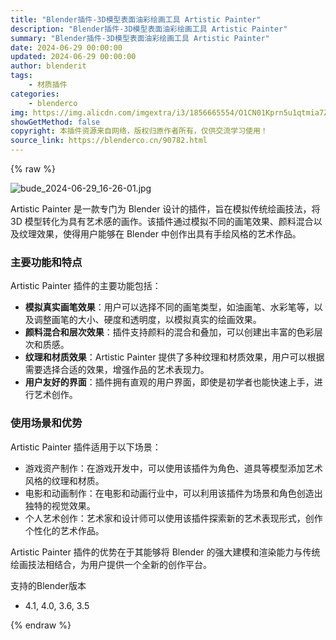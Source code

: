 ```yaml
---
title: "Blender插件-3D模型表面油彩绘画工具 Artistic Painter"
description: "Blender插件-3D模型表面油彩绘画工具 Artistic Painter"
summary: "Blender插件-3D模型表面油彩绘画工具 Artistic Painter"
date: 2024-06-29 00:00:00
updated: 2024-06-29 00:00:00
author: blenderit
tags: 
    - 材质插件
categories:
    - blenderco
img: https://img.alicdn.com/imgextra/i3/1856665554/O1CN01Kprn5u1qtmia7Z2CQ_!!1856665554.jpg
showGetMethod: false
copyright: 本插件资源来自网络，版权归原作者所有，仅供交流学习使用！
source_link: https://blenderco.cn/90782.html
---
```


{% raw %}
<p><img src="https://img.alicdn.com/imgextra/i3/1856665554/O1CN01Kprn5u1qtmia7Z2CQ_!!1856665554.jpg" alt="bude_2024-06-29_16-26-01.jpg"></p><p data-line="4">Artistic Painter 是一款专门为 Blender 设计的插件，旨在模拟传统绘画技法，将 3D 模型转化为具有艺术感的画作。该插件通过模拟不同的画笔效果、颜料混合以及纹理效果，使得用户能够在 Blender 中创作出具有手绘风格的艺术作品。</p><h3 id="主要功能和特点" data-line="8">主要功能和特点</h3><p data-line="10">Artistic Painter 插件的主要功能包括：</p><ul data-line="14">
<li><strong>模拟真实画笔效果</strong>：用户可以选择不同的画笔类型，如油画笔、水彩笔等，以及调整画笔的大小、硬度和透明度，以模拟真实的绘画效果。</li>
<li><strong>颜料混合和层次效果</strong>：插件支持颜料的混合和叠加，可以创建出丰富的色彩层次和质感。</li>
<li><strong>纹理和材质效果</strong>：Artistic Painter 提供了多种纹理和材质效果，用户可以根据需要选择合适的效果，增强作品的艺术表现力。</li>
<li><strong>用户友好的界面</strong>：插件拥有直观的用户界面，即使是初学者也能快速上手，进行艺术创作。</li>
</ul><h3 id="使用场景和优势" data-line="27">使用场景和优势</h3><p data-line="29">Artistic Painter 插件适用于以下场景：</p><ul data-line="33">
<li>游戏资产制作：在游戏开发中，可以使用该插件为角色、道具等模型添加艺术风格的纹理和材质。</li>
<li>电影和动画制作：在电影和动画行业中，可以利用该插件为场景和角色创造出独特的视觉效果。</li>
<li>个人艺术创作：艺术家和设计师可以使用该插件探索新的艺术表现形式，创作个性化的艺术作品。</li>
</ul><p data-line="43">Artistic Painter 插件的优势在于其能够将 Blender 的强大建模和渲染能力与传统绘画技法相结合，为用户提供一个全新的创作平台。</p><p data-line="43">支持的Blender版本</p><ul>
<li data-line="43">4.1, 4.0, 3.6, 3.5</li>
</ul>
<div style="display: none">blenderco</div>
{% endraw %}